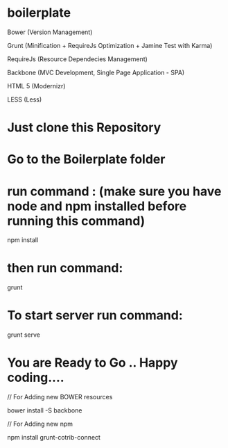 # boilerplate

Bower		(Version Management)

Grunt 		(Minification + RequireJs Optimization + Jamine Test with Karma)

RequireJs	(Resource Dependecies Management)
	
Backbone	(MVC Development, Single Page Application - SPA)

HTML 5		(Modernizr)

LESS		(Less)


# Just clone this Repository 


# Go to the Boilerplate folder 

# run command :    (make sure you have node and npm installed before running this command)

npm install




# then run command:  

grunt




# To start server run command:  

grunt serve




# You are Ready to Go ..  Happy coding.... 




// For Adding new BOWER resources

bower install -S backbone

// For Adding new npm

npm install grunt-cotrib-connect


